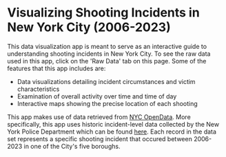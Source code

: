 # Visualizing Shooting Incidents in New York City (2006-2023)
This data visualization app is meant to serve as an interactive guide to understanding shooting incidents in New York City. To see the raw data used in this app, click on the 'Raw Data' tab on this page. Some of the features that this app includes are:
- Data visualizations detailing incident circumstances and victim characteristics
- Examination of overall activity over time and time of day
- Interactive maps showing the precise location of each shooting

This app makes use of data retrieved from [NYC OpenData](https://opendata.cityofnewyork.us/). More specifically, this app uses historic incident-level data collected by the New York Police Department which can be found [here](https://data.cityofnewyork.us/Public-Safety/NYPD-Shooting-Incident-Data-Historic-/833y-fsy8/about_data). Each record in the data set represents a specific shooting incident that occured between 2006-2023 in one of the City's five boroughs.
